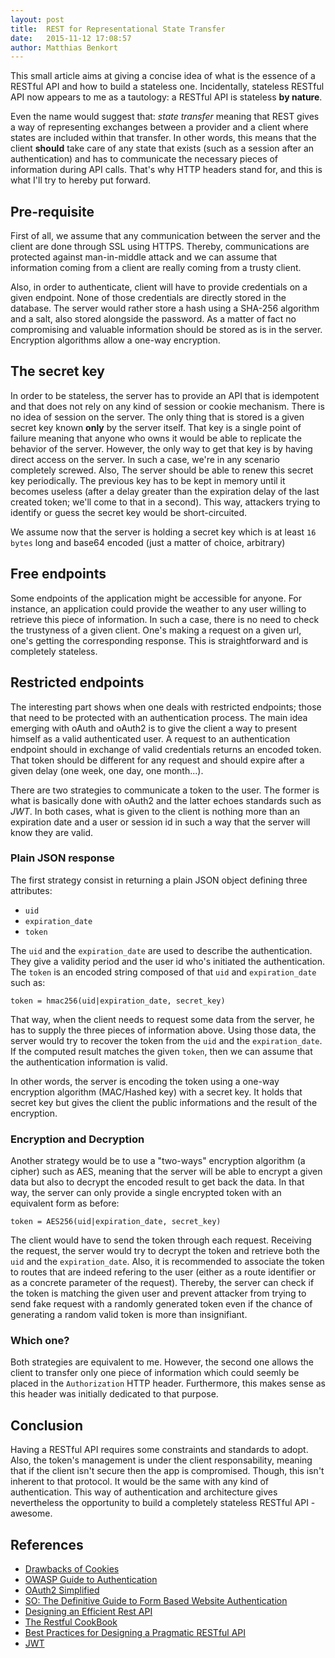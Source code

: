 ```yaml
---
layout: post
title:  REST for Representational State Transfer
date:   2015-11-12 17:08:57
author: Matthias Benkort
---
```


This small article aims at giving a concise idea of what is the essence of a RESTful API and
how to build a stateless one. Incidentally, stateless RESTful API now appears to me as a
tautology: a RESTful API is stateless **by nature**. 

Even the name would suggest that: *state transfer* meaning that REST gives a way of
representing exchanges between a provider and a client where states are included within that
transfer. In other words, this means that the client **should** take care of any state that
exists (such as a session after an authentication) and has to communicate the necessary pieces
of information during API calls.  That's why HTTP headers stand for, and this is what I'll try
to hereby put forward.

<!--more-->

## Pre-requisite
First of all, we assume that any communication between the server and the client are done
through SSL using HTTPS. Thereby, communications are protected against man-in-middle attack and
we can assume that information coming from a client are really coming from a trusty client.

Also, in order to authenticate, client will have to provide credentials on a given endpoint.
None of those credentials are directly stored in the database. The server would rather store a
hash using a SHA-256 algorithm and a salt, also stored alongside the password. As a matter of
fact no compromising and valuable information should be stored as is in the server. Encryption
algorithms allow a one-way encryption.

## The secret key
In order to be stateless, the server has to provide an API that is idempotent and that does not
rely on any kind of session or cookie mechanism. There is no idea of session on the server. The
only thing that is stored is a given secret key known **only** by the server itself. That key
is a single point of failure meaning that anyone who owns it would be able to replicate the
behavior of the server. However, the only way to get that key is by having direct access on
the server. In such a case, we're in any scenario completely screwed. Also, The server should
be able to renew this secret key periodically. The previous key has to be kept in memory until
it becomes useless (after a delay greater than the expiration delay of the last created
token; we'll come to that in a second). This way, attackers trying to identify or guess the
secret key would be short-circuited. 

We assume now that the server is holding a secret key which is at least `16 bytes` long and
base64 encoded (just a matter of choice, arbitrary)

## Free endpoints
Some endpoints of the application might be accessible for anyone. For instance, an application
could provide the weather to any user willing to retrieve this piece of information. In such a
case, there is no need to check the trustyness of a given client.  One's making a request on a
given url, one's getting the corresponding response. This is straightforward and is completely
stateless.

## Restricted endpoints
The interesting part shows when one deals with restricted endpoints; those that need to be
protected with an authentication process. The main idea emerging with oAuth and oAuth2 is to
give the client a way to present himself as a valid authenticated user. A request to an
authentication endpoint should in exchange of valid credentials returns an encoded token.  That
token should be different for any request and should expire after a given delay (one week, one
day, one month...). 

There are two strategies to communicate a token to the user. The former is what is basically
done with oAuth2 and the latter echoes standards such as *JWT*. In both cases, what is given to
the client is nothing more than an expiration date and a user or session id in such a way that
the server will know they are valid.

### Plain JSON response

The first strategy consist in returning a plain JSON object defining three attributes:

- `uid`
- `expiration_date`
- `token`

The `uid` and the `expiration_date` are used to describe the authentication. They give a
validity period and the user id who's initiated the authentication. The `token` is an encoded
string composed of that `uid` and `expiration_date` such as: 

```
token = hmac256(uid|expiration_date, secret_key)
```

That way, when the client needs to request some data from the server, he has to supply the
three pieces of information above. Using those data, the server would try to recover the token
from the `uid` and the `expiration_date`. If the computed result matches the given `token`,
then we can assume that the authentication information is valid. 

In other words, the server is encoding the token using a one-way encryption algorithm
(MAC/Hashed key) with a secret key. It holds that secret key but gives the client the public
informations and the result of the encryption. 

### Encryption and Decryption

Another strategy would be to use a "two-ways" encryption algorithm (a cipher) such as AES,
meaning that the server will be able to encrypt a given data but also to decrypt the encoded
result to get back the data. In that way, the server can only provide a single encrypted token
with an equivalent form as before: 

```
token = AES256(uid|expiration_date, secret_key)
```

The client would have to send the token through each request. Receiving the request, the server
would try to decrypt the token and retrieve both the `uid` and the `expiration_date`. Also, it
is recommended to associate the token to routes that are indeed refering to the user (either as
a route identifier or as a concrete parameter of the request). Thereby, the server can check if
the token is matching the given user and prevent attacker from trying to send fake
request with a randomly generated token even if the chance of generating a random valid token
is more than insignifiant. 

### Which one?

Both strategies are equivalent to me. However, the second one allows the client to transfer only
one piece of information which could seemly be placed in the `Authorization` HTTP header.
Furthermore, this makes sense as this header was initially dedicated to that purpose. 

## Conclusion
Having a RESTful API requires some constraints and standards to adopt. Also, the token's
management is under the client responsability, meaning that if the client isn't secure then the
app is compromised. Though, this isn't inherent to that protocol. It would be the same with any
kind of authentication. This way of authentication and architecture gives nevertheless the
opportunity to build a completely stateless RESTful API - awesome.

## References

- [Drawbacks of Cookies](https://en.wikipedia.org/wiki/HTTP_cookie#Drawbacks_of_cookies)
- [OWASP Guide to Authentication](https://www.owasp.org/index.php/Guide_to_Authentication)
- [OAuth2 Simplified](http://aaronparecki.com/articles/2012/07/29/1/oauth2-simplified)
- [SO: The Definitive Guide to Form Based Website Authentication](http://stackoverflow.com/questions/549/the-definitive-guide-to-form-based-website-authentication)
- [Designing an Efficient Rest API](http://blog.romainpellerin.eu/designing-an-efficient-rest-api.html)
- [The Restful CookBook](http://restcookbook.com/Basics/loggingin/)
- [Best Practices for Designing a Pragmatic RESTful API](http://www.vinaysahni.com/best-practices-for-a-pragmatic-restful-api)
- [JWT](http://jwt.io/)
